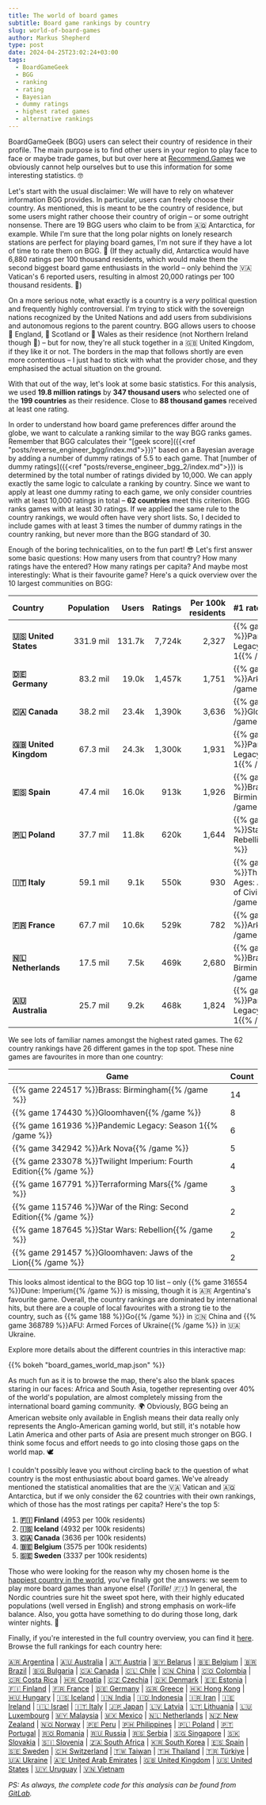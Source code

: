 ```yaml
---
title: The world of board games
subtitle: Board game rankings by country
slug: world-of-board-games
author: Markus Shepherd
type: post
date: 2024-04-25T23:02:24+03:00
tags:
  - BoardGameGeek
  - BGG
  - ranking
  - rating
  - Bayesian
  - dummy ratings
  - highest rated games
  - alternative rankings
---
```


<script type="text/javascript" src="https://cdn.bokeh.org/bokeh/release/bokeh-3.4.1.min.js" ></script>
<script type="text/javascript" src="https://cdn.bokeh.org/bokeh/release/bokeh-widgets-3.4.1.min.js" ></script>
<script type="text/javascript" src="https://cdn.bokeh.org/bokeh/release/bokeh-tables-3.4.1.min.js" ></script>
<script type="text/javascript" src="https://cdn.bokeh.org/bokeh/release/bokeh-api-3.4.1.min.js" ></script>

BoardGameGeek (BGG) users can select their country of residence in their profile. The main purpose is to find other users in your region to play face to face or maybe trade games, but but over here at [Recommend.Games](https://recommend.games/#/) we obviously cannot help ourselves but to use this information for some interesting statistics. 🤓

Let's start with the usual disclaimer: We will have to rely on whatever information BGG provides. In particular, users can freely choose their country. As mentioned, this is meant to be the country of residence, but some users might rather choose their country of origin – or some outright nonsense. There are 19 BGG users who claim to be from 🇦🇶 Antarctica, for example. While I'm sure that the long polar nights on lonely research stations are perfect for playing board games, I'm not sure if they have a lot of time to rate them on BGG. 🐧 (If they actually did, Antarctica would have 6,880 ratings per 100 thousand residents, which would make them the second biggest board game enthusiasts in the world – only behind the 🇻🇦 Vatican's 6 reported users, resulting in almost 20,000 ratings per 100 thousand residents. 🙏)

On a more serious note, what exactly is a country is a *very* political question and frequently highly controversial. I'm trying to stick with the sovereign nations recognized by the United Nations and️ add users from subdivisions and autonomous regions to the parent country. BGG allows users to choose 🏴󠁧󠁢󠁥󠁮󠁧󠁿 England, 🏴󠁧󠁢󠁳󠁣󠁴󠁿 Scotland or 🏴󠁧󠁢󠁷󠁬󠁳󠁿 Wales as their residence (not Northern Ireland though 🤔) – but for now, they're all stuck together in a 🇬🇧 United Kingdom, if they like it or not. The borders in the map that follows shortly are even more contentious – I just had to stick with what the provider chose, and they emphasised the actual situation on the ground.

With that out of the way, let's look at some basic statistics. For this analysis, we used **19.8 million ratings** by **347 thousand users** who selected one of the **199 countries** as their residence. Close to **88 thousand games** received at least one rating.

In order to understand how board game preferences differ around the globe, we want to calculate a ranking similar to the way BGG ranks games. Remember that BGG calculates their "[geek score]({{<ref "posts/reverse_engineer_bgg/index.md">}})" based on a Bayesian average by adding a number of dummy ratings of 5.5 to each game. That [number of dummy ratings]({{<ref "posts/reverse_engineer_bgg_2/index.md">}}) is determined by the total number of ratings divided by 10,000. We can apply exactly the same logic to calculate a ranking by country. Since we want to apply at least one dummy rating to each game, we only consider countries with at least 10,000 ratings in total – **62 countries** meet this criterion. BGG ranks games with at least 30 ratings. If we applied the same rule to the country rankings, we would often have very short lists. So, I decided to include games with at least 3 times the number of dummy ratings in the country ranking, but never more than the BGG standard of 30.

Enough of the boring technicalities, on to the fun part! 😎 Let's first answer some basic questions: How many users from that country? How many ratings have the entered? How many ratings per capita? And maybe most interestingly: What is their favourite game? Here's a quick overview over the 10 largest communities on BGG:

| Country           | Population | Users  | Ratings | Per 100k residents | #1 rated game                                                                 |
|:------------------|-----------:|-------:|--------:|-------------------:|:------------------------------------------------------------------------------|
| **🇺🇸 United States**  | 331.9 mil  | 131.7k | 7,724k   | 2,327               | {{% game 161936 %}}Pandemic Legacy: Season 1{{% /game %}}                     |
| **🇩🇪 Germany**        | 83.2 mil   | 19.0k  | 1,457k   | 1,751               | {{% game 342942 %}}Ark Nova{{% /game %}}                                      |
| **🇨🇦 Canada**         | 38.2 mil   | 23.4k  | 1,390k   | 3,636               | {{% game 174430 %}}Gloomhaven{{% /game %}}                                    |
| **🇬🇧 United Kingdom** | 67.3 mil   | 24.3k  | 1,300k   | 1,931               | {{% game 161936 %}}Pandemic Legacy: Season 1{{% /game %}}                     |
| **🇪🇸 Spain**          | 47.4 mil   | 16.0k  | 913k    | 1,926               | {{% game 224517 %}}Brass: Birmingham{{% /game %}}                             |
| **🇵🇱 Poland**         | 37.7 mil   | 11.8k  | 620k    | 1,644               | {{% game 187645 %}}Star Wars: Rebellion{{% /game %}}                          |
| **🇮🇹 Italy**          | 59.1 mil   | 9.1k   | 550k    | 930                | {{% game 182028 %}}Through the Ages: A New Story of Civilization{{% /game %}} |
| **🇫🇷 France**         | 67.7 mil   | 10.6k  | 529k    | 782                | {{% game 342942 %}}Ark Nova{{% /game %}}                                      |
| **🇳🇱 Netherlands**    | 17.5 mil   | 7.5k   | 469k    | 2,680               | {{% game 224517 %}}Brass: Birmingham{{% /game %}}                             |
| **🇦🇺 Australia**      | 25.7 mil   | 9.2k   | 468k    | 1,824               | {{% game 161936 %}}Pandemic Legacy: Season 1{{% /game %}}                     |

We see lots of familiar names amongst the highest rated games. The 62 country rankings have 26 different games in the top spot. These nine games are favourites in more than one country:

| Game                                                              | Count |
|-------------------------------------------------------------------|-------|
| {{% game 224517 %}}Brass: Birmingham{{% /game %}}                 | 14    |
| {{% game 174430 %}}Gloomhaven{{% /game %}}                        | 8     |
| {{% game 161936 %}}Pandemic Legacy: Season 1{{% /game %}}         | 6     |
| {{% game 342942 %}}Ark Nova{{% /game %}}                          | 5     |
| {{% game 233078 %}}Twilight Imperium: Fourth Edition{{% /game %}} | 4     |
| {{% game 167791 %}}Terraforming Mars{{% /game %}}                 | 3     |
| {{% game 115746 %}}War of the Ring: Second Edition{{% /game %}}   | 2     |
| {{% game 187645 %}}Star Wars: Rebellion{{% /game %}}              | 2     |
| {{% game 291457 %}}Gloomhaven: Jaws of the Lion{{% /game %}}      | 2     |

This looks almost identical to the BGG top 10 list – only {{% game 316554 %}}Dune: Imperium{{% /game %}} is missing, though it is 🇦🇷 Argentina's favourite game. Overall, the country rankings are dominated by international hits, but there are a couple of local favourites with a strong tie to the country, such as {{% game 188 %}}Go{{% /game %}} in 🇨🇳 China and {{% game 368789 %}}AFU: Armed Forces of Ukraine{{% /game %}} in 🇺🇦 Ukraine.

Explore more details about the different countries in this interactive map:

{{% bokeh "board_games_world_map.json" %}}

As much fun as it is to browse the map, there's also the blank spaces staring in our faces: Africa and South Asia, together representing over 40% of the world's population, are almost completely missing from the international board gaming community. 🌍 Obviously, BGG being an American website only available in English means their data really only represents the Anglo-American gaming world, but still, it's notable how Latin America and other parts of Asia are present much stronger on BGG. I think some focus and effort needs to go into closing those gaps on the world map. 🕊️

I couldn't possibly leave you without circling back to the question of what country is the most enthusiastic about board games. We've already mentioned the statistical anomalities that are the 🇻🇦 Vatican and 🇦🇶 Antarctica, but if we only consider the 62 countries with their own rankings, which of those has the most ratings per capita? Here's the top 5:

1. **🇫🇮 Finland** (4953 per 100k residents)
2. **🇮🇸 Iceland** (4932 per 100k residents)
3. **🇨🇦 Canada** (3636 per 100k residents)
4. **🇧🇪 Belgium** (3575 per 100k residents)
5. **🇸🇪 Sweden** (3337 per 100k residents)

Those who were looking for the reason why my chosen home is the [happiest country in the world](https://yle.fi/a/74-20080027), you've finally got the answers: we seem to play more board games than anyone else! (*Torille! 🇫🇮*) In general, the Nordic countries sure hit the sweet spot here, with their highly educated populations (well versed in English) and strong emphasis on work–life balance. Also, you gotta have something to do during those long, dark winter nights. 🌌

Finally, if you're interested in the full country overview, you can find it [here](countries.csv). Browse the full rankings for each country here:

[🇦🇷 Argentina](rankings/ar.csv) | [🇦🇺 Australia](rankings/au.csv) | [🇦🇹 Austria](rankings/at.csv) | [🇧🇾 Belarus](rankings/by.csv) | [🇧🇪 Belgium](rankings/be.csv) | [🇧🇷 Brazil](rankings/br.csv) | [🇧🇬 Bulgaria](rankings/bg.csv) | [🇨🇦 Canada](rankings/ca.csv) | [🇨🇱 Chile](rankings/cl.csv) | [🇨🇳 China](rankings/cn.csv) | [🇨🇴 Colombia](rankings/co.csv) | [🇨🇷 Costa Rica](rankings/cr.csv) | [🇭🇷 Croatia](rankings/hr.csv) | [🇨🇿 Czechia](rankings/cz.csv) | [🇩🇰 Denmark](rankings/dk.csv) | [🇪🇪 Estonia](rankings/ee.csv) | [🇫🇮 Finland](rankings/fi.csv) | [🇫🇷 France](rankings/fr.csv) | [🇩🇪 Germany](rankings/de.csv) | [🇬🇷 Greece](rankings/gr.csv) | [🇭🇰 Hong Kong](rankings/hk.csv) | [🇭🇺 Hungary](rankings/hu.csv) | [🇮🇸 Iceland](rankings/is.csv) | [🇮🇳 India](rankings/in.csv) | [🇮🇩 Indonesia](rankings/id.csv) | [🇮🇷 Iran](rankings/ir.csv) | [🇮🇪 Ireland](rankings/ie.csv) | [🇮🇱 Israel](rankings/il.csv) | [🇮🇹 Italy](rankings/it.csv) | [🇯🇵 Japan](rankings/jp.csv) | [🇱🇻 Latvia](rankings/lv.csv) | [🇱🇹 Lithuania](rankings/lt.csv) | [🇱🇺 Luxembourg](rankings/lu.csv) | [🇲🇾 Malaysia](rankings/my.csv) | [🇲🇽 Mexico](rankings/mx.csv) | [🇳🇱 Netherlands](rankings/nl.csv) | [🇳🇿 New Zealand](rankings/nz.csv) | [🇳🇴 Norway](rankings/no.csv) | [🇵🇪 Peru](rankings/pe.csv) | [🇵🇭 Philippines](rankings/ph.csv) | [🇵🇱 Poland](rankings/pl.csv) | [🇵🇹 Portugal](rankings/pt.csv) | [🇷🇴 Romania](rankings/ro.csv) | [🇷🇺 Russia](rankings/ru.csv) | [🇷🇸 Serbia](rankings/rs.csv) | [🇸🇬 Singapore](rankings/sg.csv) | [🇸🇰 Slovakia](rankings/sk.csv) | [🇸🇮 Slovenia](rankings/si.csv) | [🇿🇦 South Africa](rankings/za.csv) | [🇰🇷 South Korea](rankings/kr.csv) | [🇪🇸 Spain](rankings/es.csv) | [🇸🇪 Sweden](rankings/se.csv) | [🇨🇭 Switzerland](rankings/ch.csv) | [🇹🇼 Taiwan](rankings/tw.csv) | [🇹🇭 Thailand](rankings/th.csv) | [🇹🇷 Türkiye](rankings/tr.csv) | [🇺🇦 Ukraine](rankings/ua.csv) | [🇦🇪 United Arab Emirates](rankings/ae.csv) | [🇬🇧 United Kingdom](rankings/gb.csv) | [🇺🇸 United States](rankings/us.csv) | [🇺🇾 Uruguay](rankings/uy.csv) | [🇻🇳 Vietnam](rankings/vn.csv)

*PS: As always, the complete code for this analysis can be found from [GitLab](https://gitlab.com/recommend.games/blog/-/tree/master/experiments/rankings_by_country).*
